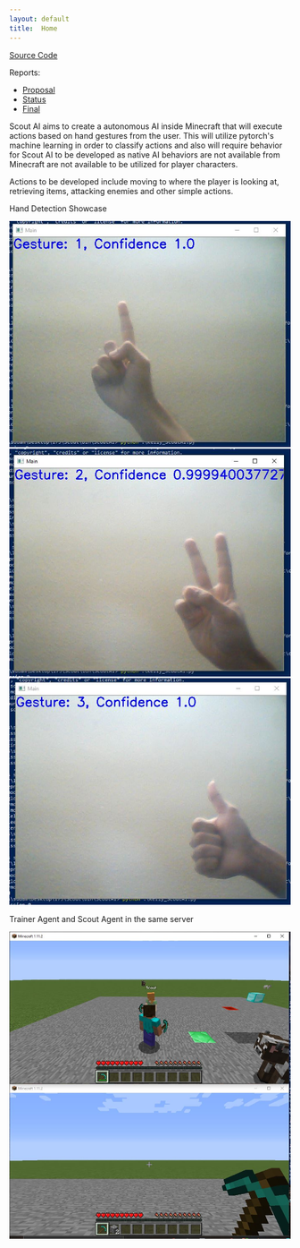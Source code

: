 ```yaml
---
layout: default
title:  Home
---
```


[Source Code](https://github.com/eriejar/Scout)

Reports:

- [Proposal](proposal.md)
- [Status](status.html)
- [Final](final.html)

Scout AI aims to create a autonomous AI inside Minecraft that will execute actions based on hand gestures from the user. This will utilize pytorch's machine learning in order to classify actions and also will require behavior for Scout AI to be developed as native AI behaviors are not available from Minecraft are not available to be utilized for player characters.

Actions to be developed include moving to where the player is looking at, retrieving items, attacking enemies and other simple actions.


Hand Detection Showcase

![Hand1](images/Hand1.jpg)
![Hand2](images/Hand2.jpg)
![Hand3](images/Hand3.jpg)

Trainer Agent and Scout Agent in the same server

![TrainerAndScout](images/Agents.jpg)



[quickref]: https://github.com/mundimark/quickrefs/blob/master/HTML.md
